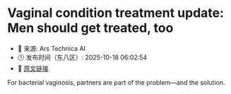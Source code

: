 # Vaginal condition treatment update: Men should get treated, too
- 📅 来源: Ars Technica AI
- 🕒 发布时间（东八区）: 2025-10-18 06:02:54
- 🔗 [原文链接](https://arstechnica.com/health/2025/10/vaginal-condition-treatment-update-men-should-get-treated-too/)

For bacterial vaginosis, partners are part of the problem—and the solution.
